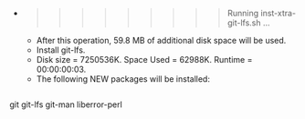* >>>>>>>>> Running inst-xtra-git-lfs.sh ...
  * After this operation, 59.8 MB of additional disk space will be used.
  * Install git-lfs.
  * Disk size = 7250536K. Space Used = 62988K. Runtime = 00:00:00:03.
  * The following NEW packages will be installed:
  ```bash
git git-lfs git-man liberror-perl
  ```
